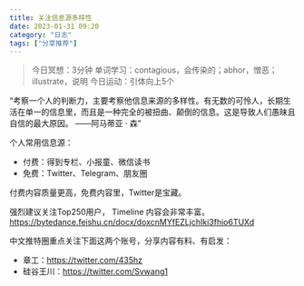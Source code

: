 ```yaml
---
title: 关注信息源多样性
date: 2023-01-31 09:20 
category: "日志"
tags: ["分享推荐"]
---
```


> 今日冥想：3分钟
> 单词学习：contagious，会传染的；abhor，憎恶；illustrate，说明
> 今日运动：引体向上5个

“考察一个人的判断力，主要考察他信息来源的多样性。有无数的可怜人，长期生活在单一的信息里，而且是一种完全的被扭曲、颠倒的信息。这是导致人们愚昧且自信的最大原因。 ——阿马蒂亚 ​​· 森”

个人常用信息源：
- 付费：得到专栏、小报童、微信读书
- 免费：Twitter、Telegram、朋友圈

付费内容质量更高，免费内容里，Twitter是宝藏。

强烈建议关注Top250用户， Timeline 内容会非常丰富。
https://bytedance.feishu.cn/docx/doxcnMYfEZLjchIki3fhio6TUXd

中文推特圈重点关注下面这两个账号，分享内容有料、有启发：
- 章工：https://twitter.com/435hz
- 硅谷王川：https://twitter.com/Svwang1
